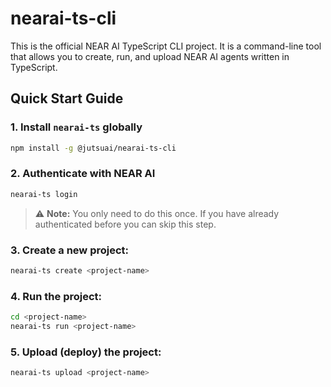 # nearai-ts-cli

This is the official NEAR AI TypeScript CLI project. It is a command-line tool that allows you to create, run, and upload NEAR AI agents written in TypeScript.

## Quick Start Guide

### 1. Install `nearai-ts` globally

```bash
npm install -g @jutsuai/nearai-ts-cli
```

### 2. Authenticate with NEAR AI

```bash
nearai-ts login
```
> ⚠️ **Note:** You only need to do this once. If you have already authenticated before you can skip this step.

### 3. Create a new project:

```bash
nearai-ts create <project-name>
```

### 4. Run the project:

```bash
cd <project-name>
nearai-ts run <project-name>
```

### 5. Upload (deploy) the project:

```bash
nearai-ts upload <project-name>
```


